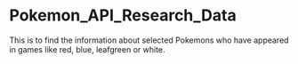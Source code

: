 # Pokemon_API_Research_Data
This is to find the information about selected Pokemons who have appeared in games like red, blue, leafgreen or white.
